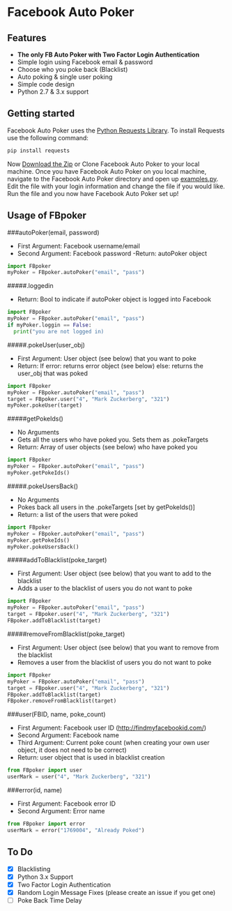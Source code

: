 Facebook Auto Poker
===================

Features
--
* __The only FB Auto Poker with Two Factor Login Authentication__
* Simple login using Facebook email & password
* Choose who you poke back (Blacklist)
* Auto poking & single user poking
* Simple code design
* Python 2.7 & 3.x support

Getting started
--

Facebook Auto Poker uses the [Python Requests Library](http://docs.python-requests.org/en/latest/). To install Requests use the following command:
```bash
pip install requests
```

Now [Download the Zip](https://github.com/719Ben/Facebook-Auto-Poker/archive/master.zip) or Clone Facebook Auto Poker to your local machine. Once you have Facebook Auto Poker on you local machine, navigate to the Facebook Auto Poker directory and open up [examples.py](https://github.com/719Ben/Facebook-Auto-Poker/blob/master/examples.py). Edit the file with your login information and change the file if you would like. Run the file and you now have Facebook Auto Poker set up!

Usage of FBpoker
--

###autoPoker(email, password)
 - First Argument: Facebook username/email
 - Second Argument: Facebook password
 -Return: autoPoker object
```python
import FBpoker
myPoker = FBpoker.autoPoker("email", "pass")
```

#####.loggedin
 - Return: Bool to indicate if autoPoker object is logged into Facebook
```python
import FBpoker
myPoker = FBpoker.autoPoker("email", "pass")
if myPoker.loggin == False:
  print("you are not logged in)
```

#####.pokeUser(user_obj)
 - First Argument: User object (see below) that you want to poke
 - Return: If error: returns error object (see below) else: returns the user_obj that was poked
```python
import FBpoker
myPoker = FBpoker.autoPoker("email", "pass")
target = FBpoker.user("4", "Mark Zuckerberg", "321")
myPoker.pokeUser(target)
```

#####getPokeIds()
 - No Arguments
 - Gets all the users who have poked you. Sets them as .pokeTargets
 - Return: Array of user objects (see below) who have poked you
```python
import FBpoker
myPoker = FBpoker.autoPoker("email", "pass")
myPoker.getPokeIds()
```

#####.pokeUsersBack()
 - No Arguments
 - Pokes back all users in the .pokeTargets [set by getPokeIds()]
 - Return: a list of the users that were poked
```python
import FBpoker
myPoker = FBpoker.autoPoker("email", "pass")
myPoker.getPokeIds()
myPoker.pokeUsersBack()
```

#####addToBlacklist(poke_target)
 - First Argument: User object (see below) that you want to add to the blacklist
 - Adds a user to the blacklist of users you do not want to poke
```python
import FBpoker
myPoker = FBpoker.autoPoker("email", "pass")
target = FBpoker.user("4", "Mark Zuckerberg", "321")
FBpoker.addToBlacklist(target)
```

#####removeFromBlacklist(poke_target)
 - First Argument: User object (see below) that you want to remove from the blacklist
 - Removes a user from the blacklist of users you do not want to poke
```python
import FBpoker
myPoker = FBpoker.autoPoker("email", "pass")
target = FBpoker.user("4", "Mark Zuckerberg", "321")
FBpoker.addToBlacklist(target)
FBpoker.removeFromBlacklist(target)
```

###user(FBID, name, poke_count)
 - First Argument: Facebook user ID (http://findmyfacebookid.com/)
 - Second Argument: Facebook name
 - Third Argument: Current poke count (when creating your own user object, it does not need to be correct)
 - Return: user object that is used in blacklist creation
```python
from FBpoker import user
userMark = user("4", "Mark Zuckerberg", "321")
```

###error(id, name)
 - First Argument: Facebook error ID
 - Second Argument: Error name
```python
from FBpoker import error
userMark = error("1769004", "Already Poked")
```


To Do
--
- [X] Blacklisting
- [X] Python 3.x Support
- [X] Two Factor Login Authentication
- [X] Random Login Message Fixes (please create an issue if you get one)
- [ ] Poke Back Time Delay
